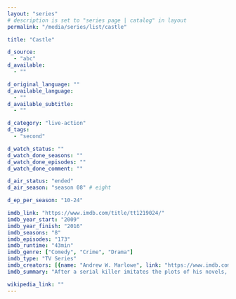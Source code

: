 ```yaml
---
layout: "series"
# description is set to "series page | catalog" in layout
permalink: "/media/series/list/castle"

title: "Castle"

d_source:
  - "abc"
d_available:
  - ""

d_original_language: ""
d_available_language:
  - ""
d_available_subtitle:
  - ""

d_category: "live-action"
d_tags:
  - "second"

d_watch_status: ""
d_watch_done_seasons: ""
d_watch_done_episodes: ""
d_watch_done_comment: ""

d_air_status: "ended"
d_air_season: "season 08" # eight

d_ep_per_season: "10-24"

imdb_link: "https://www.imdb.com/title/tt1219024/"
imdb_year_start: "2009"
imdb_year_finish: "2016"
imdb_seasons: "8"
imdb_episodes: "173"
imdb_runtime: "43min"
imdb_genre: ["Comedy", "Crime", "Drama"]
imdb_type: "TV Series"
imdb_creators: [{name: "Andrew W. Marlowe", link: "https://www.imdb.com/name/nm0549256/"}]
imdb_summary: "After a serial killer imitates the plots of his novels, successful mystery novelist Richard \"Rick\" Castle receives permission from the Mayor of New York City to tag along with an NYPD homicide investigation team for research purposes."

wikipedia_link: ""
---
```

